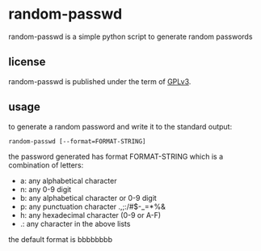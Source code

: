 #  random-passwd

random-passwd is a simple python script to generate random passwords

## license

random-passwd is published under the term of
[GPLv3](https://www.gnu.org/licenses/gpl-3.0.txt).

## usage

to generate a random password and write it to the standard output:

```
random-passwd [--format=FORMAT-STRING]
```

the password generated has format FORMAT-STRING which is a combination
of letters:
  - a: any alphabetical character
  - n: any 0-9 digit
  - b: any alphabetical character or 0-9 digit
  - p: any punctuation character .,;:/#$-_=*%&
  - h: any hexadecimal character (0-9 or A-F)
  - .: any character in the above lists

the default format is bbbbbbbb